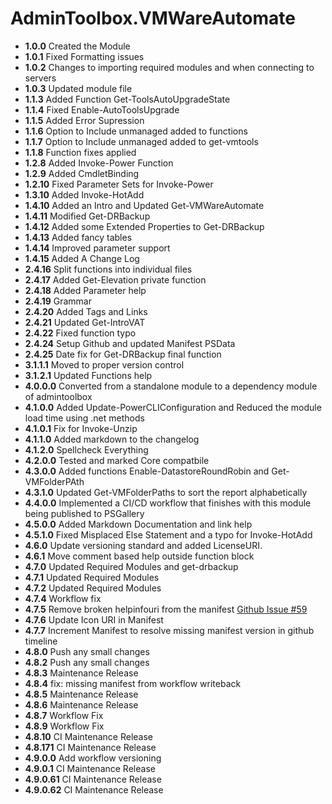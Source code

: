 # **AdminToolbox.VMWareAutomate**

* **1.0.0** Created the Module
* **1.0.1** Fixed Formatting issues
* **1.0.2** Changes to importing required modules and when connecting to servers
* **1.0.3** Updated module file
* **1.1.3** Added Function Get-ToolsAutoUpgradeState
* **1.1.4** Fixed Enable-AutoToolsUpgrade
* **1.1.5** Added Error Supression
* **1.1.6** Option to Include unmanaged added to functions
* **1.1.7** Option to Include unmanaged added to get-vmtools
* **1.1.8** Function fixes applied
* **1.2.8** Added Invoke-Power Function
* **1.2.9** Added CmdletBinding
* **1.2.10** Fixed Parameter Sets for Invoke-Power
* **1.3.10** Added Invoke-HotAdd
* **1.4.10** Added an Intro and Updated Get-VMWareAutomate
* **1.4.11** Modified Get-DRBackup
* **1.4.12** Added some Extended Properties to Get-DRBackup
* **1.4.13** Added fancy tables
* **1.4.14** Improved parameter support
* **1.4.15** Added A Change Log
* **2.4.16** Split functions into individual files
* **2.4.17** Added Get-Elevation private function
* **2.4.18** Added Parameter help
* **2.4.19** Grammar
* **2.4.20** Added Tags and Links
* **2.4.21** Updated Get-IntroVAT
* **2.4.22** Fixed function typo
* **2.4.24** Setup Github and updated Manifest PSData
* **2.4.25** Date fix for Get-DRBackup final function
* **3.1.1.1** Moved to proper version control
* **3.1.2.1** Updated Functions help
* **4.0.0.0** Converted from a standalone module to a dependency module of admintoolbox
* **4.1.0.0** Added Update-PowerCLIConfiguration and Reduced the module load time using .net methods
* **4.1.0.1** Fix for Invoke-Unzip
* **4.1.1.0** Added markdown to the changelog
* **4.1.2.0** Spellcheck Everything
* **4.2.0.0** Tested and marked Core compatbile
* **4.3.0.0** Added functions Enable-DatastoreRoundRobin and Get-VMFolderPAth
* **4.3.1.0** Updated Get-VMFolderPaths to sort the report alphabetically
* **4.4.0.0** Implemented a CI/CD workflow that finishes with this module being published to PSGallery
* **4.5.0.0** Added Markdown Documentation and link help
* **4.5.1.0** Fixed Misplaced Else Statement and a typo for Invoke-HotAdd
* **4.6.0** Update versioning standard and added LicenseURI.
* **4.6.1** Move comment based help outside function block
* **4.7.0** Updated Required Modules and get-drbackup
* **4.7.1** Updated Required Modules
* **4.7.2** Updated Required Modules
* **4.7.4** Workflow fix
* **4.7.5** Remove broken helpinfouri from the manifest [Github Issue #59](https://github.com/TheTaylorLee/AdminToolbox/issues/59)
* **4.7.6** Update Icon URI in Manifest
* **4.7.7** Increment Manifest to resolve missing manifest version in github timeline
* **4.8.0** Push any small changes
* **4.8.2** Push any small changes
* **4.8.3** Maintenance Release
* **4.8.4** fix: missing manifest from workflow writeback
* **4.8.5** Maintenance Release
* **4.8.6** Maintenance Release
* **4.8.7** Workflow Fix
* **4.8.9** Workflow Fix
* **4.8.10** CI Maintenance Release
* **4.8.171** CI Maintenance Release
* **4.9.0.0** Add workflow versioning
* **4.9.0.1** CI Maintenance Release
* **4.9.0.61** CI Maintenance Release
* **4.9.0.62** CI Maintenance Release